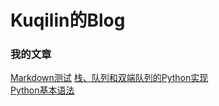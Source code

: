 # Kuqilin的Blog
### 我的文章
[Markdown测试](post-test)
[栈、队列和双端队列的Python实现](zhan-dui-lie-hu-shuang-duan-dui-lie-di-python-shi-xian)   
[Python基本语法](python-ji-ben-yu-fa)
